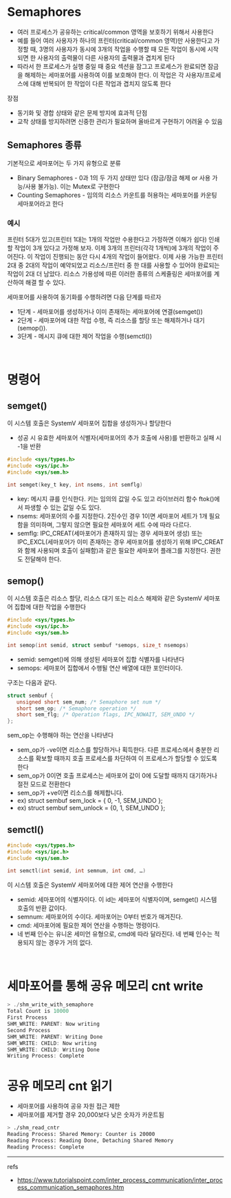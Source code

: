 # Semaphores
- 여러 프로세스가 공유하는 critical/common 영역을 보호하기 위해서 사용한다
- 예를 들어 여러 사용자가 하나의 프린터(critical/common 영역)만 사용한다고 가정할 때, 3명의 사용자가 동시에 3개의 작업을 수행할 때 모든 작업이 동시에 시작되면 한 사용자의 출력물이 다른 사용자의 출력물과 겹치게 된다 
- 따라서 한 프로세스가 실행 중일 때 중요 섹션을 잠그고 프로세스가 완료되면 잠금을 해제하는 세마포어를 사용하여 이를 보호해야 한다. 이 작업은 각 사용자/프로세스에 대해 반복되어 한 작업이 다른 작업과 겹치지 않도록 한다

장점
- 동기화 및 경합 상태와 같은 문제 방지에 효과적
단점
- 교착 상태를 방지하려면 신중한 관리가 필요하며 올바르게 구현하기 어려울 수 있음

## Semaphores 종류 
기본적으로 세마포어는 두 가지 유형으로 분류
- Binary Semaphores - 0과 1의 두 가지 상태만 있다 (잠금/잠금 해제 or 사용 가능/사용 불가능). 이는 Mutex로 구현한다
- Counting Semaphores - 임의의 리소스 카운트를 허용하는 세마포어를 카운팅 세마포어라고 한다 


### 예시
프린터 5대가 있고(프린터 1대는 1개의 작업만 수용한다고 가정하면 이해가 쉽다) 인쇄할 작업이 3개 있다고 가정해 보자. 이제 3개의 프린터(각각 1개씩)에 3개의 작업이 주어진다. 이 작업이 진행되는 동안 다시 4개의 작업이 들어왔다. 이제 사용 가능한 프린터 2대 중 2대의 작업이 예약되었고 리소스/프린터 중 한 대를 사용할 수 있어야 완료되는 작업이 2대 더 남았다. 리소스 가용성에 따른 이러한 종류의 스케줄링은 세마포어를 계산하여 해결 할 수 있다.

세마포어를 사용하여 동기화를 수행하려면 다음 단계를 따르자
- 1단계 - 세마포어를 생성하거나 이미 존재하는 세마포어에 연결(semget())
- 2단계 - 세마포어에 대한 작업 수행, 즉 리소스를 할당 또는 해제하거나 대기(semop()).
- 3단계 - 메시지 큐에 대한 제어 작업을 수행(semctl())


<br>

# 명령어 
## semget()
이 시스템 호출은 SystemV 세마포어 집합을 생성하거나 할당한다
- 성공 시 유효한 세마포어 식별자(세마포어의 추가 호출에 사용)를 반환하고 실패 시 -1을 반환
```c
#include <sys/types.h>
#include <sys/ipc.h>
#include <sys/sem.h>

int semget(key_t key, int nsems, int semflg)
```
- key: 메시지 큐를 인식한다. 키는 임의의 값일 수도 있고 라이브러리 함수 ftok()에서 파생할 수 있는 값일 수도 있다.
- nsems: 세마포어의 수를 지정한다. 2진수인 경우 1이면 세마포어 세트가 1개 필요함을 의미하며, 그렇지 않으면 필요한 세마포어 세트 수에 따라 다르다.
- semflg: IPC_CREAT(세마포어가 존재하지 않는 경우 세마포어 생성) 또는 IPC_EXCL(세마포어가 이미 존재하는 경우 세마포어를 생성하기 위해 IPC_CREAT와 함께 사용되며 호출이 실패함)과 같은 필요한 세마포어 플래그를 지정한다. 권한도 전달해야 한다.



## semop()
이 시스템 호출은 리소스 할당, 리소스 대기 또는 리소스 해제와 같은 SystemV 세마포어 집합에 대한 작업을 수행한다
```c
#include <sys/types.h>
#include <sys/ipc.h>
#include <sys/sem.h>

int semop(int semid, struct sembuf *semops, size_t nsemops)
```
- semid: semget()에 의해 생성된 세마포어 집합 식별자를 나타낸다
- semops: 세마포어 집합에서 수행될 연산 배열에 대한 포인터이다. 

구조는 다음과 같다.
```c
struct sembuf {
   unsigned short sem_num; /* Semaphore set num */
   short sem_op; /* Semaphore operation */
   short sem_flg; /* Operation flags, IPC_NOWAIT, SEM_UNDO */
};
```
sem_op는 수행해야 하는 연산을 나타낸다 
- sem_op가 -ve이면 리소스를 할당하거나 획득한다. 다른 프로세스에서 충분한 리소스를 확보할 때까지 호출 프로세스를 차단하여 이 프로세스가 할당할 수 있도록 한다
- sem_op가 0이면 호출 프로세스는 세마포어 값이 0에 도달할 때까지 대기하거나 절전 모드로 전환한다
- sem_op가 +ve이면 리소스를 해제합니다.
- ex) struct sembuf sem_lock = { 0, -1, SEM_UNDO };
- ex) struct sembuf sem_unlock = {0, 1, SEM_UNDO };



## semctl()
```c
#include <sys/types.h>
#include <sys/ipc.h>
#include <sys/sem.h>

int semctl(int semid, int semnum, int cmd, …)
```
이 시스템 호출은 SystemV 세마포어에 대한 제어 연산을 수행한다
- semid: 세마포어의 식별자이다. 이 id는 세마포어 식별자이며, semget() 시스템 호출의 반환 값이다.
- semnum: 세마포어의 수이다. 세마포어는 0부터 번호가 매겨진다.
- cmd: 세마포어에 필요한 제어 연산을 수행하는 명령이다.
- 네 번째 인수는 유니온 세미언 유형으로, cmd에 따라 달라진다. 네 번째 인수는 적용되지 않는 경우가 거의 없다.



<br>


# 세마포어를 통해 공유 메모리 cnt write
```c
> ./shm_write_with_semaphore
Total Count is 10000
First Process
SHM_WRITE: PARENT: Now writing
Second Process
SHM_WRITE: PARENT: Writing Done
SHM_WRITE: CHILD: Now writing
SHM_WRITE: CHILD: Writing Done
Writing Process: Complete
```

# 공유 메모리 cnt 읽기
- 세마포어를 사용하여 공유 자원 접근 제한
- 세마포어를 제거할 경우 20,000보다 낮은 숫자가 카운트됨 
```zsh
> ./shm_read_cntr
Reading Process: Shared Memory: Counter is 20000
Reading Process: Reading Done, Detaching Shared Memory
Reading Process: Complete
```

---
refs
- https://www.tutorialspoint.com/inter_process_communication/inter_process_communication_semaphores.htm